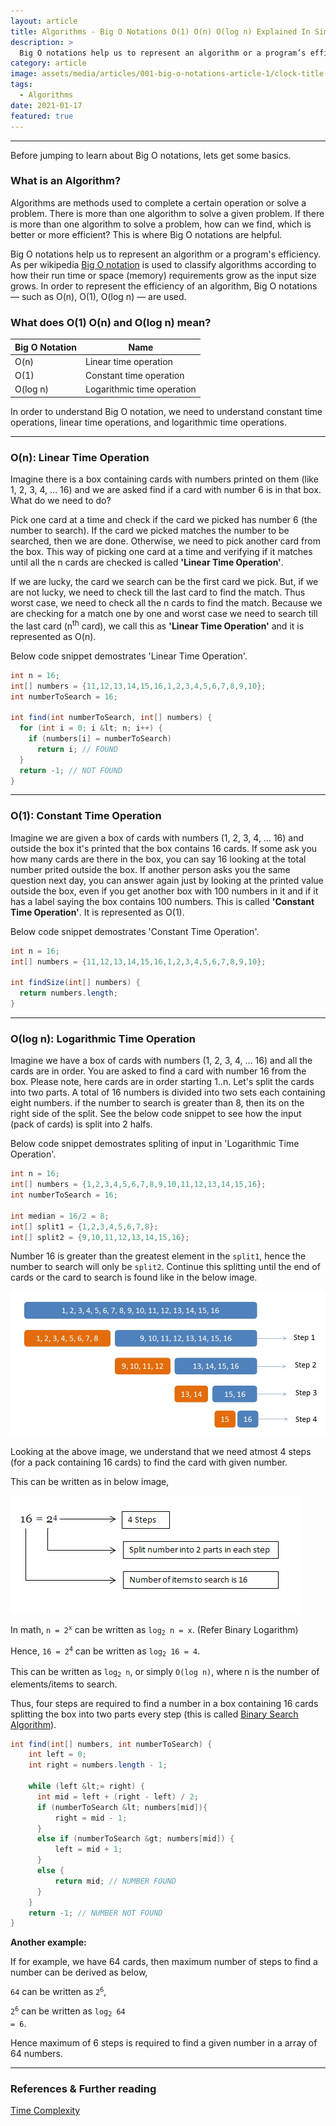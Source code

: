 ```yaml
---
layout: article
title: Algorithms - Big O Notations O(1) O(n) O(log n) Explained In Simple Terms
description: >
  Big O notations help us to represent an algorithm or a program’s efficiency. In this article, we will see 3 basic Big O notations O(1), O(n) and O(log n) with simple explanations and examples with code snippets.
category: article
image: assets/media/articles/001-big-o-notations-article-1/clock-title-picture.jpg
tags:
  - Algorithms
date: 2021-01-17
featured: true
---
```


<hr>

Before jumping to learn about Big O notations, lets get some basics.

### What is an Algorithm?

Algorithms are methods used to complete a certain operation or solve a problem. There is more than one algorithm to solve a given problem. If there is more than one algorithm to solve a problem, how can we find, which is better or more efficient? This is where Big O notations are helpful.

Big O notations help us to represent an algorithm or a program's efficiency. As per wikipedia [Big O notation](https://en.wikipedia.org/wiki/Big_O_notation) is used to classify algorithms according to how their run time or space (memory) requirements grow as the input size grows. In order to represent the efficiency of an algorithm, Big O notations — such as O(n), O(1), O(log n) — are used.

### What does O(1) O(n) and O(log n) mean?

| Big O Notation | Name                       |
| -------------- | -------------------------- |
| O(n)           | Linear time operation      |
| O(1)           | Constant time operation    |
| O(log n)       | Logarithmic time operation |

In order to understand Big O notation, we need to understand constant time operations, linear time operations, and logarithmic time operations.

<hr>

### O(n): Linear Time Operation

Imagine there is a box containing cards with numbers printed on them (like 1, 2, 3, 4, … 16) and we are asked find if a card with number 6 is in that box. What do we need to do?

Pick one card at a time and check if the card we picked has number 6 (the number to search). If the card we picked matches the number to be searched, then we are done. Otherwise, we need to pick another card from the box. This way of picking one card at a time and verifying if it matches until all the n cards are checked is called **'Linear Time Operation'**.

If we are lucky, the card we search can be the first card we pick. But, if we are not lucky, we need to check till the last card to find the match. Thus worst case, we need to check all the n cards to find the match. Because we are checking for a match one by one and worst case we need to search till the last card (n<sup>th</sup> card), we call this as **'Linear Time Operation'** and it is represented as O(n).

Below code snippet demostrates 'Linear Time Operation'.

```java
int n = 16;
int[] numbers = {11,12,13,14,15,16,1,2,3,4,5,6,7,8,9,10};
int numberToSearch = 16;
​
int find(int numberToSearch, int[] numbers) {
  for (int i = 0; i &lt; n; i++) {
    if (numbers[i] = numberToSearch)
      return i; // FOUND
  }
  return -1; // NOT FOUND
}
```

<hr>

### O(1): Constant Time Operation

Imagine we are given a box of cards with numbers (1, 2, 3, 4, … 16) and outside the box it's printed that the box contains 16 cards. If some ask you how many cards are there in the box, you can say 16 looking at the total number prited outside the box. If another person asks you the same question next day, you can answer again just by looking at the printed value outside the box, even if you get another box with 100 numbers in it and if it has a label saying the box contains 100 numbers. This is called **'Constant Time Operation'**. It is represented as O(1).

Below code snippet demostrates 'Constant Time Operation'.

```java
int n = 16;
int[] numbers = {11,12,13,14,15,16,1,2,3,4,5,6,7,8,9,10};
​
int findSize(int[] numbers) {
  return numbers.length;
}
```

<hr>

### O(log n): Logarithmic Time Operation

Imagine we have a box of cards with numbers (1, 2, 3, 4, … 16) and all the cards are in order. You are asked to find a card with number 16 from the box. Please note, here cards are in order starting 1..n. Let's split the cards into two parts. A total of 16 numbers is divided into two sets each containing eight numbers. if the number to search is greater than 8, then its on the right side of the split. See the below code snippet to see how the input (pack of cards) is split into 2 halfs.

Below code snippet demostrates spliting of input in 'Logarithmic Time Operation'.

```java
int n = 16;
int[] numbers = {1,2,3,4,5,6,7,8,9,10,11,12,13,14,15,16};
int numberToSearch = 16;
​
int median = 16/2 = 8;
int[] split1 = {1,2,3,4,5,6,7,8};
int[] split2 = {9,10,11,12,13,14,15,16};
```

Number 16 is greater than the greatest element in the <code>split1</code>, hence the number to search will only be <code>split2</code>. Continue this splitting until the end of cards or the card to search is found like in the below image.

![Binary Search Representation](/assets/media/articles/001-big-o-notations-article-1/binary-search.jpg)

Looking at the above image, we understand that we need atmost 4 steps (for a pack containing 16 cards) to find the card with given number.

This can be written as in below image,

![Binary Search Number Representation](/assets/media/articles/001-big-o-notations-article-1/number-representation.png)

In math, <code>n = 2<sup>x</sup></code> can be written as <code>log<sub>2</sub> n = x</code>. (Refer Binary Logarithm)

Hence, <code>16 = 2<sup>4</sup></code> can be written as <code>log<sub>2</sub> 16 = 4</code>.

This can be written as <code>log<sub>2</sub> n</code>, or simply <code>O(log n)</code>, where n is the number of elements/items to search.

Thus, four steps are required to find a number in a box containing 16 cards splitting the box into two parts every step (this is called [Binary Search Algorithm](https://en.wikipedia.org/wiki/Binary_search_algorithm)).

```java
int find(int[] numbers, int numberToSearch) {
    int left = 0;
    int right = numbers.length - 1;
​
    while (left &lt;= right) {
      int mid = left + (right - left) / 2;
      if (numberToSearch &lt; numbers[mid]){
          right = mid - 1;
      }
      else if (numberToSearch &gt; numbers[mid]) {
          left = mid + 1;
      }
      else {
          return mid; // NUMBER FOUND
      }
    }
    return -1; // NUMBER NOT FOUND
}
```

**Another example:**

If for example, we have 64 cards, then maximum number of steps to find a number can be derived as below,

<code>64</code> can be written as <code>2<sup>6</sup></code>,

<code>2<sup>6</sup></code> can be written as <code>log<sub>2</sub> 64 = 6</code>.

Hence maximum of 6 steps is required to find a given number in a array of 64 numbers.

<hr>

### References & Further reading

[Time Complexity](https://en.wikipedia.org/wiki/Time_complexity#Linear_time)
